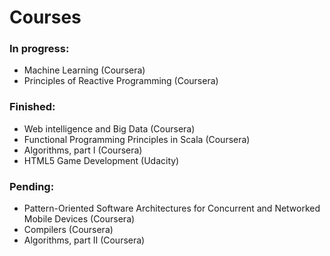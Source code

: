 Courses
========

### In progress:
- Machine Learning (Coursera)
- Principles of Reactive Programming (Coursera)

### Finished:
- Web intelligence and Big Data (Coursera)
- Functional Programming Principles in Scala (Coursera)
- Algorithms, part I (Coursera)
- HTML5 Game Development (Udacity)

### Pending:
- Pattern-Oriented Software Architectures for Concurrent and Networked Mobile Devices (Coursera)
- Compilers (Coursera)
- Algorithms, part II (Coursera)
